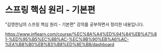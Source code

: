 # 스프링 핵심 원리 - 기본편

"김영한님의 스프링 핵심 원리 - 기본편" 강의를 공부하면서 정리한 내용입니다.

https://www.inflearn.com/course/%EC%8A%A4%ED%94%84%EB%A7%81-%ED%95%B5%EC%8B%AC-%EC%9B%90%EB%A6%AC-%EA%B8%B0%EB%B3%B8%ED%8E%B8/dashboard

